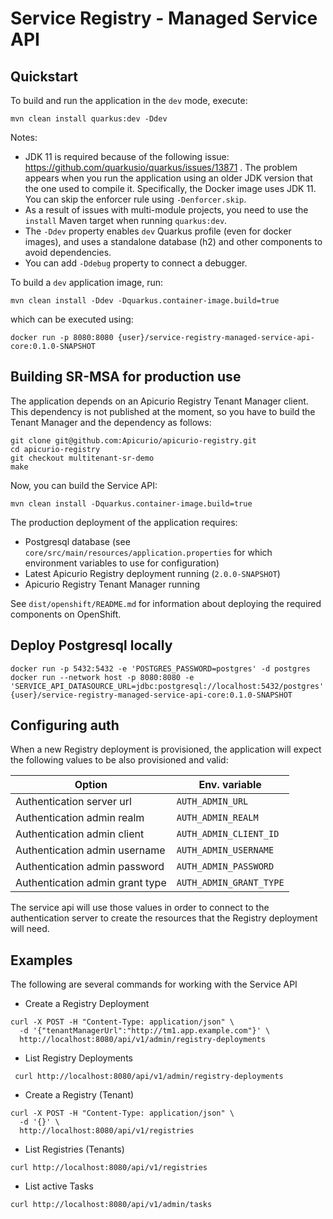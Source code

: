 # Service Registry - Managed Service API

## Quickstart

To build and run the application in the `dev` mode, execute:

```shell script
mvn clean install quarkus:dev -Ddev
```

Notes:

- JDK 11 is required because of the following issue: https://github.com/quarkusio/quarkus/issues/13871 . The problem
  appears when you run the application using an older JDK version that the one used to compile it. Specifically, the
  Docker image uses JDK 11. You can skip the enforcer rule using `-Denforcer.skip`.
- As a result of issues with multi-module projects, you need to use the `install` Maven target when
  running `quarkus:dev`.
- The `-Ddev` property enables `dev` Quarkus profile (even for docker images), and uses
  a standalone database (h2) and other components to avoid dependencies.
- You can add `-Ddebug` property to connect a debugger.

To build a `dev` application image, run:

```shell script
mvn clean install -Ddev -Dquarkus.container-image.build=true
```

which can be executed using:

```shell script
docker run -p 8080:8080 {user}/service-registry-managed-service-api-core:0.1.0-SNAPSHOT
```

## Building SR-MSA for production use

The application depends on an Apicurio Registry Tenant Manager client.
This dependency is not published at the moment, so you have to build the Tenant Manager
and the dependency as follows:

```shell script
git clone git@github.com:Apicurio/apicurio-registry.git
cd apicurio-registry
git checkout multitenant-sr-demo
make
```

Now, you can build the Service API:

```shell script
mvn clean install -Dquarkus.container-image.build=true
```

The production deployment of the application requires:
 - Postgresql database (see `core/src/main/resources/application.properties` for which environment variables to use for configuration)
 - Latest Apicurio Registry deployment running (`2.0.0-SNAPSHOT`)
 - Apicurio Registry Tenant Manager running

See `dist/openshift/README.md` for information about deploying the required components on OpenShift.

## Deploy Postgresql locally

```shell script
docker run -p 5432:5432 -e 'POSTGRES_PASSWORD=postgres' -d postgres
docker run --network host -p 8080:8080 -e 'SERVICE_API_DATASOURCE_URL=jdbc:postgresql://localhost:5432/postgres' {user}/service-registry-managed-service-api-core:0.1.0-SNAPSHOT
```

## Configuring auth

When a new Registry deployment is provisioned, the application will expect the following values to be also provisioned and valid:

|Option|Env. variable|
|---|---|
|Authentication server url |`AUTH_ADMIN_URL`|
|Authentication admin realm|`AUTH_ADMIN_REALM`|
|Authentication admin client|`AUTH_ADMIN_CLIENT_ID`|
|Authentication admin username|`AUTH_ADMIN_USERNAME`|
|Authentication admin password|`AUTH_ADMIN_PASSWORD`|
|Authentication admin grant type|`AUTH_ADMIN_GRANT_TYPE`|

The service api will use those values in order to connect to the authentication server to create the resources that the Registry deployment will need.

## Examples

The following are several commands for working with the Service API

* Create a Registry Deployment

```shell script
curl -X POST -H "Content-Type: application/json" \
  -d '{"tenantManagerUrl":"http://tm1.app.example.com"}' \
  http://localhost:8080/api/v1/admin/registry-deployments
```

* List Registry Deployments

```shell script
 curl http://localhost:8080/api/v1/admin/registry-deployments
```

* Create a Registry (Tenant)

```shell script
curl -X POST -H "Content-Type: application/json" \
  -d '{}' \
  http://localhost:8080/api/v1/registries
```

* List Registries (Tenants)

```shell script
curl http://localhost:8080/api/v1/registries
```

* List active Tasks

```shell script
curl http://localhost:8080/api/v1/admin/tasks
```

